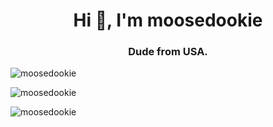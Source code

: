 <h1 align="center">Hi 👋, I'm moosedookie</h1>
<h3 align="center">Dude from USA.</h3>

<p align="left"> <img src="https://komarev.com/ghpvc/?username=moosedookie&style=flat-square" alt="moosedookie" /> </p>

<p><img align="center" src="https://github-readme-stats.vercel.app/api?username=moosedookie&show_icons=true&hide_border=true&theme=radical" alt="moosedookie" /></p>

<p><img align="center" src="https://github-readme-stats.vercel.app/api/top-langs/?username=moosedookie&show_icons=true&theme=radical" alt="moosedookie" /></p>
